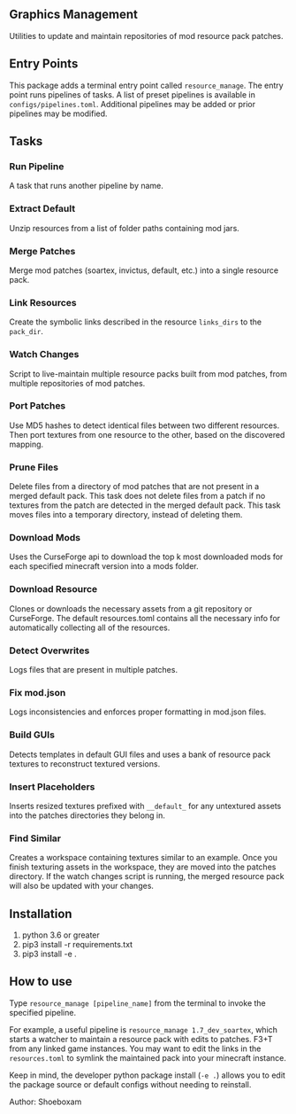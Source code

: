 ## Graphics Management
Utilities to update and maintain repositories of mod resource pack patches.

## Entry Points
This package adds a terminal entry point called `resource_manage`. 
The entry point runs pipelines of tasks.
A list of preset pipelines is available in `configs/pipelines.toml`.
Additional pipelines may be added or prior pipelines may be modified.

## Tasks

### Run Pipeline
A task that runs another pipeline by name.

### Extract Default
Unzip resources from a list of folder paths containing mod jars.

### Merge Patches
Merge mod patches (soartex, invictus, default, etc.) into a single resource pack.

### Link Resources
Create the symbolic links described in the resource `links_dirs` to the `pack_dir`.

### Watch Changes
Script to live-maintain multiple resource packs built from mod patches, from multiple repositories of mod patches.  

### Port Patches
Use MD5 hashes to detect identical files between two different resources.
Then port textures from one resource to the other, based on the discovered mapping.

### Prune Files
Delete files from a directory of mod patches that are not present in a merged default pack.
This task does not delete files from a patch if no textures from the patch are detected in the merged default pack.
This task moves files into a temporary directory, instead of deleting them.

### Download Mods
Uses the CurseForge api to download the top k most downloaded mods for each specified minecraft version into a mods folder.

### Download Resource
Clones or downloads the necessary assets from a git repository or CurseForge.
The default resources.toml contains all the necessary info for automatically collecting all of the resources.

### Detect Overwrites
Logs files that are present in multiple patches.

### Fix mod.json
Logs inconsistencies and enforces proper formatting in mod.json files.

### Build GUIs
Detects templates in default GUI files and uses a bank of resource pack textures to reconstruct textured versions.

### Insert Placeholders
Inserts resized textures prefixed with `__default_` for any untextured assets into the patches directories they belong in.

### Find Similar
Creates a workspace containing textures similar to an example. 
Once you finish texturing assets in the workspace, they are moved into the patches directory.
If the watch changes script is running, the merged resource pack will also be updated with your changes. 


## Installation
1. python 3.6 or greater
2. pip3 install -r requirements.txt
3. pip3 install -e .

## How to use
Type `resource_manage [pipeline_name]` from the terminal to invoke the specified pipeline.

For example, a useful pipeline is `resource_manage 1.7_dev_soartex`, which starts a watcher to maintain a resource pack with edits to patches.
F3+T from any linked game instances.
You may want to edit the links in the `resources.toml` to symlink the maintained pack into your minecraft instance.


Keep in mind, the developer python package install (`-e .`) allows you to edit the package source or default configs without needing to reinstall.

Author: Shoeboxam
